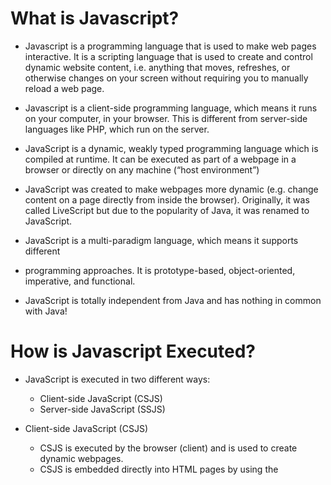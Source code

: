 # What is Javascript?

- Javascript is a programming language that is used to make web pages interactive. It is a scripting language that is used to create and control dynamic website content, i.e. anything that moves, refreshes, or otherwise changes on your screen without requiring you to manually reload a web page.

- Javascript is a client-side programming language, which means it runs on your computer, in your browser. This is different from server-side languages like PHP, which run on the server.

- JavaScript is a dynamic, weakly typed programming language which is compiled at
  runtime. It can be executed as part of a webpage in a browser or directly on any
  machine (“host environment”)

- JavaScript was created to make webpages more dynamic (e.g. change content on a
  page directly from inside the browser). Originally, it was called LiveScript but due to
  the popularity of Java, it was renamed to JavaScript.

- JavaScript is a multi-paradigm language, which means it supports different

- programming approaches. It is prototype-based, object-oriented, imperative, and functional.

- JavaScript is totally independent from Java and has nothing in common with Java!

# How is Javascript Executed?

- JavaScript is executed in two different ways:

  - Client-side JavaScript (CSJS)
  - Server-side JavaScript (SSJS)

- Client-side JavaScript (CSJS)

  - CSJS is executed by the browser (client) and is used to create dynamic webpages.
  - CSJS is embedded directly into HTML pages by using the <script> tag.
  - CSJS is executed on the client’s machine, which means that the source code is
    visible to the user and can be modified.
  - CSJS is used to validate user input, create cookies, and display dynamic content.
  - CSJS is supported by all modern browsers.

- Server-side JavaScript (SSJS)
  - SSJS is executed by the server and is used to create dynamic webpages.
  - SSJS is embedded directly into HTML pages by using the <script> tag.
  - SSJS is executed on the server, which means that the source code is not visible to
    the user and cannot be modified.
  - SSJS is used to access databases, file systems, etc.
  - SSJS is supported by Node.js.

# JavaScript Engines

- JavaScript Engines are programs that execute JavaScript code. They are found in
- Web browsers (e.g. V8 in Chrome, SpiderMonkey in Firefox, etc.)
- Node.js
- Adobe Acrobat
- MongoDB
- CouchDB
- etc.

# What is Dynamic Typing and Weak Typing Mean?

- JavaScript is a dynamically typed language, which means that you don’t have to specify the data type of a variable when declaring it. The data type of a variable can change during the execution of a program and JavaScript takes care of it automatically.

| Feature              | Dynamic Typed Languages                              | Weakly Typed Languages                                 |
| -------------------- | ---------------------------------------------------- | ------------------------------------------------------ |
| Type Checking        | Performed at runtime                                 | Performed at compile-time or runtime                   |
| Type Flexibility     | Variables can change types during execution          | Variables can change types implicitly or explicitly    |
| Type Safety          | Potential for runtime type errors                    | Potential for implicit type conversions and errors     |
| Variable Declaration | Types can be omitted or inferred                     | Types are usually explicitly declared                  |
| Development Speed    | Faster development due to flexibility                | Slower development due to strictness                   |
| Error Detection      | Potential for late-stage errors                      | Potential for early-stage errors                       |
| Performance          | Generally slower due to runtime type checking        | Generally faster due to compile-time optimizations     |
| Code Readability     | May be less readable without explicit types          | May be more readable with explicit type annotations    |
| Interoperability     | Can easily integrate with external libraries         | May require explicit type conversions or wrappers      |
| Debugging            | May require more effort to trace type-related issues | May have clearer error messages related to type issues |
| Popular Examples     | JavaScript, Python, Ruby                             | C, C++, PHP                                            |


# a Brief Overview of The JavaScript History

- JavaScript was created by Brendan Eich in 1995 during his time at Netscape Communications. It was originally called Mocha, then LiveScript, and finally JavaScript. The name was changed to JavaScript because Netscape and Sun Microsystems wanted to take advantage of the popularity of Java.

| Year       | Milestone                                                                                                                                                                                                           |
|------------|---------------------------------------------------------------------------------------------------------------------------------------------------------------------------------------------------------------------|
| 1995       | JavaScript was created by Brendan Eich at Netscape Communications. Initially called LiveScript, it was designed as a scripting language for web browsers.                                                           |
| 1996       | JavaScript was renamed to JavaScript 1.0 and submitted to Ecma International for standardization,                                                                                                                   |
| 1996 (late)| ECMAScript 1, based on JavaScript 1.1, was released as the first official standard for the language.                                                                                                                |
| 1997 - 2005| Several versions of ECMAScript were released during this period, including ECMAScript 2 (1997), ECMAScript 3 (1999), and ECMAScript 4 (abandoned). These versions introduced various new features and improvements. |
| 2006       | ECMAScript 3.1, also known as ECMAScript 5, was released. It brought significant enhancements to the language, including strict mode, JSON support, and new array methods.                                          |
| 2011       | ECMAScript 5.1 was released as a minor update to ECMAScript 5. It fixed some inconsistencies and improved the specification.                                                                                        |


-----------------------

## Variables

- A variable is a container for storing data values. In JavaScript, we use the var keyword to declare variables, followed by the variable name.

## Var vs Let vs Const

| Feature        | `var`                          | `let`                          | `const`                          |
|----------------|--------------------------------|--------------------------------|----------------------------------|
| Scope          | Function scope                 | Block scope                    | Block scope                      |
| Hoisting       | Hoisted to the top             | Not hoisted                    | Not hoisted                      |
| Reassignment   | Can be reassigned              | Can be reassigned              | Cannot be reassigned             |
| Initialization | Can be declared without value  | Can be declared without value  | Must be assigned when declared   |

## Variables Naming Conventions

| Naming Convention      | Allowed                                              | Not Allowed / Not Recommended                           |
|------------------------|------------------------------------------------------|---------------------------------------------------------|
| Camel Case             | `myVariable`, `totalAmount`, `userName`              | `MyVariable`, `TotalAmount`, `USER_NAME`                |
| Pascal Case            | `MyVariable`, `TotalAmount`, `UserName`              | `myVariable`, `totalAmount`, `user_name`                |
| Snake Case             | `my_variable`, `total_amount`, `user_name`           | `My_Variable`, `Total_Amount`, `UserName`               |
| Hungarian Notation     | `strName`, `nCount`, `bIsVisible`                    | Not recommended due to decreased readability            |
| Underscore Prefix      | `_privateVariable`, `_internalFunction`              | Not recommended, often used for special purposes        |
| Single Character Names | `i`, `j`, `x`, `y`, `z`                              | Not recommended, lacks meaningful identifiers           |
| Abbreviations          | `num`, `btn`, `errMsg`                               | Use full words whenever possible                        |
| Meaningful Names       | `firstName`, `itemPrice`, `isLoggedIn`               | Generic names like `temp`, `data`, `value`              |
| Constants              | `MAX_SIZE`, `DEFAULT_COLOR`, `PI`                    | Regular variables written in all caps                   |

## Operators: Arithmetic, Assignment, Comparison, Logical, Bitwise, etc.

- JavaScript supports the following types of operators:

  - Arithmetic Operators
  - Assignment Operators
  - Comparison Operators
  - Logical Operators
  - Bitwise Operators
  - String Operators
  - Conditional (Ternary) Operator

## Arithmetic Operators

- Arithmetic operators are used to perform arithmetic between variables and/or values. JavaScript supports the following arithmetic operators:

| Operator | Description                                                                 |
|----------|-----------------------------------------------------------------------------|
| +        | Addition                                                                    |
| -        | Subtraction                                                                 |
| *        | Multiplication                                                              |
| /        | Division                                                                    |
| %        | Modulus (division remainder)                                                |
| ++       | Increment                                                                   |
| --       | Decrement                                                                   |
| **       | Exponentiation (ES2016)                                                     |

## Assignment Operators

- Assignment operators are used to assign values to variables. JavaScript supports the following assignment operators:

| Operator | Example | Same As |
|----------|---------|---------|
| =        | x = y   | x = y   |
| +=       | x += y  | x = x + y |
| -=       | x -= y  | x = x - y |
| *=       | x *= y  | x = x * y |
| /=       | x /= y  | x = x / y |
| %=       | x %= y  | x = x % y |
| **=      | x **= y | x = x ** y |

## Comparison Operators

- Comparison operators are used to compare two values and return true or false depending on the result of the comparison. JavaScript supports the following comparison operators:

| Operator | Description                                                                 |
|----------|-----------------------------------------------------------------------------|
| ==       | Equal                                                                       |
| ===      | Equal value and equal type                                                  |
| !=       | Not equal                                                                   |
| !==      | Not equal value or not equal type                                            |
| >        | Greater than                                                                |
| <        | Less than                                                                   |
| >=       | Greater than or equal                                                       |
| <=       | Less than or equal                                                          |
| ?        | Ternary operator                                                            |

## Logical Operators

- Logical operators are used to determine the logic between variables or values. JavaScript supports the following logical operators:

| Operator | Description                                                                 |
|----------|-----------------------------------------------------------------------------|
| &&       | Logical and                                                                 |
| \|\|     | Logical or                                                                  |
| !        | Logical not                                                                 |
| ||       | Logical or                                                                  |

## Bitwise Operators

- Bitwise operators are used to perform bitwise operations on 32-bit integers. JavaScript supports the following bitwise operators:

| Operator | Description                                                                 |
|----------|-----------------------------------------------------------------------------|
| &        | AND                                                                         |
| \|       | OR                                                                          |
| ~        | NOT                                                                         |
| ^        | XOR                                                                         |
| <<       | Left shift                                                                  |
| >>       | Right shift                                                                 |
| >>>      | Zero fill right shift                                                       |


## String Operators

- The + operator can also be used to concatenate (add) strings.

## Conditional (Ternary) Operator

- The conditional operator assigns a value to a variable based on a condition.

## Data Types

- JavaScript variables can hold many data types: numbers, strings, objects and more:

| Data Type  | Description                                              | Example                    |
|------------|----------------------------------------------------------|----------------------------|
| `undefined`| Represents an uninitialized or absent value              | `let x;`                   |
| `null`     | Represents the intentional absence of any object value   | `let y = null;`            |
| `boolean`  | Represents a logical entity, `true` or `false`           | `let isTrue = true;`       |
| `number`   | Represents numeric values                                | `let count = 10;`          |
| `string`   | Represents textual data                                  | `let name = "John";`       |
| `symbol`   | Represents unique, immutable values used as property keys | `let key = Symbol();`      |
| `object`   | Represents a collection of key-value pairs or complex data structures | `let person = { name: "John", age: 30 };` |
| `array`    | Represents an ordered list of values                     | `let numbers = [1, 2, 3];` |


## Functions: Declaration, Expression, Arrow, Anonymous, IIFE, etc.

- A JavaScript function is a block of code designed to perform a particular task. A JavaScript function is executed when "something" invokes it (calls it).

- A JavaScript function is defined with the `function` keyword, followed by a name, followed by parentheses `()`.

- Function names can contain letters, digits, underscores, and dollar signs (same rules as variables).

- The parentheses may include parameter names separated by commas: `(parameter1, parameter2, ...)`

- The code to be executed, by the function, is placed inside curly brackets: `{ code to be executed }`

- Function parameters are listed inside the parentheses `()` in the function definition.

- Function arguments are the values received by the function when it is invoked.

- Inside the function, the arguments (the parameters) behave as local variables.

- A function can be called multiple times to produce different results.

- A function can have one or more parameters, but it can also have no parameters at all.

- A function can return data as a result, but it can also return nothing as void.

- A function can be declared, assigned to a variable, passed as an argument to another function, or returned from another function.



## Introduction to Global & Local Scope

- In JavaScript there are two types of scope:

  - Local scope
  - Global scope

- JavaScript has function scope: Each function creates a new scope.
- Scope determines the accessibility (visibility) of these variables.
- Variables defined inside a function are not accessible (visible) from outside the function.
- Local variables have Function scope: They can only be accessed from within the function.
- Since local variables are only recognized inside their functions, variables with the same name can be used in different functions.

```js
const max = 100; // global variable
// code here can NOT use carName
function myFunction() {
  var carName = "Volvo";

  // code here CAN use carName
}

function globalFunction() {
  console.log(max);
} // 100
```


-------------

# Behind the Scenes of JavaScript

- JavaScript is a single-threaded, non-blocking, asynchronous, concurrent language.
- JavaScript is a single-threaded language, meaning only one task can be executed at a time.
- JavaScript is non-blocking, meaning that code execution can not be blocked by I/O operations.

## JavaScript Engine & Runtime: Call Stack, Heap, Web API, Event Loop

- JavaScript Engine is a program that converts JavaScript code into something the computer processor can understand.
- JavaScript Runtime is a program that includes everything you need to execute a JavaScript program.
- Call Stack is a data structure that records where in the program we are.
- Heap is an unstructured memory pool which stores all the objects and values which our application needs.
- Web API is a collection of JavaScript functions that we can access in the browser.



## The Document Object Model (DOM)

- The Document Object Model (DOM) is a programming interface for HTML and XML documents.
- It represents the page so that programs can change the document structure, style, and content.
- The DOM represents the document as nodes and objects. That way, programming languages can connect to the page.
- A Web page is a document. This document can be either displayed in the browser window or as the HTML source.






